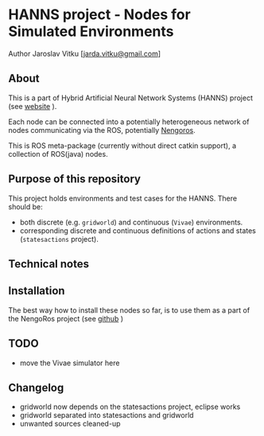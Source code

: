 HANNS project - Nodes for Simulated Environments
================================================


Author Jaroslav Vitku [jarda.vitku@gmail.com]


About
------

This is a part of Hybrid Artificial Neural Network Systems (HANNS) project (see [website](http://artificiallife.co.nf) ). 

Each node can be connected into a potentially heterogeneous network of nodes communicating via the ROS, potentially [Nengoros](http://nengoros.wordpress.com). 

This is ROS meta-package (currently without direct catkin support), a collection of ROS(java) nodes.

 
Purpose of this repository
-----------------------

This project holds environments and test cases for the HANNS. There should be:

* both discrete (e.g. `gridworld`) and continuous (`Vivae`) environments.
* corresponding discrete and continuous definitions of actions and states (`statesactions` project).


Technical notes
---------------


Installation
------------------

The best way how to install these nodes so far, is to use them as a part of the NengoRos project (see [github](https://github.com/jvitku/nengoros) )

TODO
----------

- move the Vivae simulator here

Changelog
------------------
- gridworld now depends on the statesactions project, eclipse works
- gridworld separated into statesactions and gridworld
- unwanted sources cleaned-up